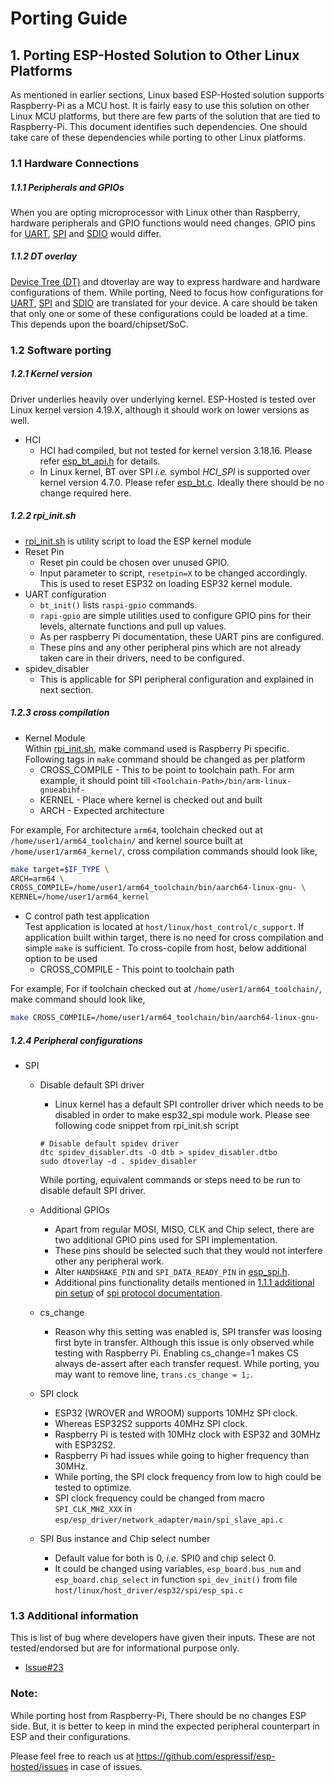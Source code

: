 # Porting Guide

## 1. Porting ESP-Hosted Solution to Other Linux Platforms
As mentioned in earlier sections, Linux based ESP-Hosted solution supports Raspberry-Pi as a MCU host. It is fairly easy to use this solution on other Linux MCU platforms, but there are few parts of the solution that are tied to Raspberry-Pi. This document identifies such dependencies. One should take care of these dependencies while porting to other Linux platforms.

### 1.1 Hardware Connections

##### 1.1.1 Peripherals and GPIOs

When you are opting microprocessor with Linux other than Raspberry, hardware peripherals and GPIO functions would need changes. GPIO pins for [UART](UART_setup.md#11-hardware-setup), [SPI](SPI_setup.md#11-hardware-setup) and [SDIO](SDIO_setup.md#11-hardware-setup) would differ. 

##### 1.1.2 DT overlay

[Device Tree (DT)](https://www.raspberrypi.org/documentation/configuration/device-tree.md) and dtoverlay are way to express hardware and hardware configurations of them. While porting, Need to focus how configurations for [UART](UART_setup.md#12-raspberry-pi-software-setup), [SPI](SPI_setup.md#12-raspberry-pi-software-setup) and [SDIO](SDIO_setup.md#12-raspberry-pi-software-setup) are translated for your device. A care should be taken that only one or some of these configurations could be loaded at a time. This depends upon the board/chipset/SoC.

### 1.2 Software porting

##### 1.2.1 Kernel version
Driver underlies heavily over underlying kernel. ESP-Hosted is tested over Linux kernel version 4.19.X, although it should work on lower versions as well.
* HCI
	* HCI had compiled, but not tested for kernel version 3.18.16. Please refer [esp_bt_api.h](../../host/linux/host_driver/esp32/esp_bt_api.h) for details.
	* In Linux kernel, BT over SPI *i.e.* symbol *HCI_SPI* is supported over kernel version 4.7.0. Please refer [esp_bt.c](../../host/linux/host_driver/esp32/esp_bt.c). Ideally there should be no change required here.


##### 1.2.2 rpi_init.sh
* [rpi_init.sh](../../host/linux/host_control/rpi_init.sh) is utility script to load the ESP kernel module
* Reset Pin
	* Reset pin could be chosen over unused GPIO.
	* Input parameter to script, `resetpin=X` to be changed accordingly. This is used to reset ESP32 on loading ESP32 kernel module.
* UART configuration
	* `bt_init()` lists `raspi-gpio` commands.
	* `rapi-gpio` are simple utilities used to configure GPIO pins for their levels, alternate functions and pull up values.
	* As per raspberry Pi documentation, these UART pins are configured.
	* These pins and any other peripheral pins which are not already taken care in their drivers, need to be configured.
* spidev_disabler
	* This is applicable for SPI peripheral configuration and explained in next section.

##### 1.2.3 cross compilation

* Kernel Module  
Within [rpi_init.sh](../../host/linux/host_control/rpi_init.sh), make command used is Raspberry Pi specific. Following tags in `make` command should be changed as per platform
	- CROSS_COMPILE - This to be point to toolchain path. For arm example, it should point till `<Toolchain-Path>/bin/arm-linux-gnueabihf-`
	- KERNEL - Place where kernel is checked out and built
	- ARCH - Expected architecture

For example, For architecture `arm64`, toolchain checked out at `/home/user1/arm64_toolchain/` and kernel source built at `/home/user1/arm64_kernel/`, cross compilation commands should look like,

```sh
make target=$IF_TYPE \
ARCH=arm64 \
CROSS_COMPILE=/home/user1/arm64_toolchain/bin/aarch64-linux-gnu- \
KERNEL=/home/user1/arm64_kernel
```

* C control path test application  
Test application is located at `host/linux/host_control/c_support`.
If application built within target, there is no need for cross compilation and simple `make` is sufficient.
To cross-copile from host, below additional option to be used
	- CROSS_COMPILE - This point to toolchain path

For example, For if toolchain checked out at `/home/user1/arm64_toolchain/`, make command should look like,

```sh
make CROSS_COMPILE=/home/user1/arm64_toolchain/bin/aarch64-linux-gnu-
```

##### 1.2.4 Peripheral configurations

* SPI
	* Disable default SPI driver
		- Linux kernel has a default SPI controller driver which needs to be disabled in order to make esp32_spi module work. Please see following code snippet from rpi_init.sh script

		```
		# Disable default spidev driver                                                              
		dtc spidev_disabler.dts -O dtb > spidev_disabler.dtbo
		sudo dtoverlay -d . spidev_disabler
		```
		While porting, equivalent commands or steps need to be run to disable default SPI driver.
	* Additional GPIOs
		- Apart from regular MOSI, MISO, CLK and Chip select, there are two additional GPIO pins used for SPI implementation.
		- These pins should be selected such that they would not interfere other any peripheral work.
		- Alter `HANDSHAKE_PIN` and `SPI_DATA_READY_PIN` in [esp_spi.h](../../host/linux/host_driver/esp32/spi/esp_spi.h).
		- Additional pins functionality details mentioned in [1.1.1 additional pin setup](../spi_protocol.md#111-additional-pin-setup) of [spi protocol documentation](../spi_protocol.md).
	* cs_change
		- Reason why this setting was enabled is, SPI transfer was loosing first byte in transfer. Although this issue is only observed while testing with Raspberry Pi. Enabling cs_change=1 makes CS always de-assert after each transfer request. While porting, you may want to remove line, `trans.cs_change = 1;`.
	* SPI clock
		- ESP32 (WROVER and WROOM) supports 10MHz SPI clock.
		- Whereas ESP32S2 supports 40MHz SPI clock.
		- Raspberry Pi is tested with 10MHz clock with ESP32 and 30MHz with ESP32S2.
		- Raspberry Pi had issues while going to higher frequency than 30MHz.
		- While porting, the SPI clock frequency from low to high could be tested to optimize.
		- SPI clock frequency could be changed from macro `SPI_CLK_MHZ_XXX` in `esp/esp_driver/network_adapter/main/spi_slave_api.c`
	* SPI Bus instance and Chip select number
		- Default value for both is 0, _i.e._ SPI0 and chip select 0.
		- It could be changed using variables, `esp_board.bus_num` and `esp_board.chip_select` in function `spi_dev_init()` from file `host/linux/host_driver/esp32/spi/esp_spi.c`
### 1.3 Additional information
This is list of bug where developers have given their inputs. These are not tested/endorsed but are for informational purpose only.
- [Issue#23](https://github.com/espressif/esp-hosted/issues/23)

### Note:
While porting host from Raspberry-Pi, There should be no changes ESP side. But, it is better to keep in mind the expected peripheral counterpart in ESP and their configurations.

Please feel free to reach us at https://github.com/espressif/esp-hosted/issues in case of issues. 
